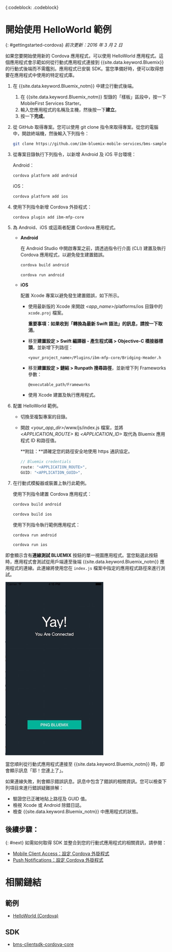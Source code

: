 <!-- Attribute definitions -->
{:codeblock: .codeblock}

# 開始使用 HelloWorld 範例
{: #gettingstarted-cordova}
*前次更新：2016 年 3 月 2 日*

如果您要開始使用新的 Cordova 應用程式，可以使用 HelloWorld 應用程式。這個應用程式會示範如何從行動式應用程式連接到 {{site.data.keyword.Bluemix}} 的行動式後端而不需鑑別。應用程式已安裝 SDK。當您準備好時，便可以取得想要在應用程式中使用的特定程式庫。

1. 在 {{site.data.keyword.Bluemix_notm}} 中建立行動式後端。

	1. 在 {{site.data.keyword.Bluemix_notm}} 型錄的「樣板」區段中，按一下 MobileFirst Services Starter。
	1. 輸入您應用程式的名稱及主機，然後按一下**建立**。
	1. 按一下**完成**。

2. 從 GitHub 取得專案。您可以使用 git clone 指令來取得專案。從您的電腦中，開啟終端機，然後輸入下列指令：

	```Bash
	git clone https://github.com/ibm-bluemix-mobile-services/bms-samples-cordova-helloworld
	```

3. 從專案目錄執行下列指令，以新增 Android 及 iOS 平台環境：

	Android：

	```Bash
	cordova platform add android
	```

	iOS：

	```Bash
	cordova platform add ios
	```

4. 使用下列指令新增 Cordova 外掛程式：

	```Bash
	cordova plugin add ibm-mfp-core
	```

5. 為 Android、iOS 或這兩者配置 Cordova 應用程式。

	* **Android**

		在 Android Studio 中開啟專案之前，請透過指令行介面 (CLI) 建置及執行 Cordova 應用程式，以避免發生建置錯誤。

		```Bash
		cordova build android
		```

		```Bash
		cordova run android
		```

	* **iOS**

		配置 Xcode 專案以避免發生建置錯誤，如下所示。

		- 使用最新版的 Xcode 來開啟 *&lt;app_name&gt;*/platforms/ios 目錄中的 `xcode.proj` 檔案。

			**重要事項：**如果收到「轉換為最新 Swift 語法」的訊息，請按一下**取消**。

		- 移至**建置設定 > Swift 編譯器 - 產生程式碼 > Objective-C 橋接器標頭**，並新增下列路徑：

			```
			<your_project_name>/Plugins/ibm-mfp-core/Bridging-Header.h
			```

		- 移至**建置設定 > 鏈結 > Runpath 搜尋路徑**，並新增下列 Frameworks 參數：

			```
			@executable_path/Frameworks
			```

		- 使用 Xcode 建置及執行應用程式。		
6. 配置 HelloWorld 範例。

	- 切換至複製專案的目錄。
	- 開啟 *&lt;your_app_dir&gt;*/www/js/index.js 檔案，並將 *&lt;APPLICATION_ROUTE&gt;* 和 *&lt;APPLICATION_ID&gt;* 取代為 Bluemix 應用程式 ID 和路徑值。

		**附註：**請確定您的路徑安全地使用 https 通訊協定。

		```Javascript
		// Bluemix credentials
		route: "<APPLICATION_ROUTE>",
		GUID: "<APPLICATION_GUID>",
		```

7. 在行動式模擬器或裝置上執行此範例。

	使用下列指令建置 Cordova 應用程式：

	```Bash
	cordova build android
	```

	```Bash
	cordova build ios
	```

	使用下列指令執行範例應用程式：

	```Bash
	cordova run android
	```

	```Bash
	cordova run ios
	```

即會顯示含有**連線測試 BLUEMIX** 按鈕的單一視圖應用程式。當您點選此按鈕時，應用程式會測試從用戶端連至後端 {{site.data.keyword.Bluemix_notm}} 應用程式的連線。此連線將使用您在 `index.js` 檔案中指定的應用程式路徑來進行測試。


![Hello World 應用程式順利連接 Bluemix](images/yayconnected.jpg "圖 1. Hello World 應用程式順利連接 Bluemix")


當您順利從行動式應用程式連接至 {{site.data.keyword.Bluemix_notm}} 時，即會顯示訊息「耶！您連上了」。


<!--![Hello World application not connected to Bluemix](images/bummer_android.jpg "Figure 2. Hello World application not connected to Bluemix")-->

如果連線失敗，則會顯示錯誤訊息。訊息中包含了錯誤的相關資訊。您可以檢查下列項目來進行錯誤疑難排解：

- 驗證您已正確地貼上路徑及 GUID 值。
- 檢視 Xcode 或 Android 除錯日誌。
- 檢查 {{site.data.keyword.Bluemix_notm}} 中應用程式的狀態。

## 後續步驟：
{: #next}
如需如何取得 SDK 並整合到您的行動式應用程式的相關資訊，請參閱：
* [Mobile Client Access：設定 Cordova 外掛程式](../services/mobileaccess/getting-started-cordova.html)
* [Push Notifications：設定 Cordova 外掛程式](../mobilepush/enablepush_cordova.html#setup_sdk_cordova)

# 相關鏈結

## 範例
   * [HelloWorld (Cordova)](https://github.com/ibm-bluemix-mobile-services/bms-samples-cordova-helloworld)

## SDK
   * [bms-clientsdk-cordova-core](https://github.com/ibm-bluemix-mobile-services/bms-clientsdk-cordova-plugin-core)

<!--## api
   * [Core API](https://www.{DomainName}/docs/api/content/api/mobilefirst/cordova/core-api-doc/overview-summary.html)
-->
